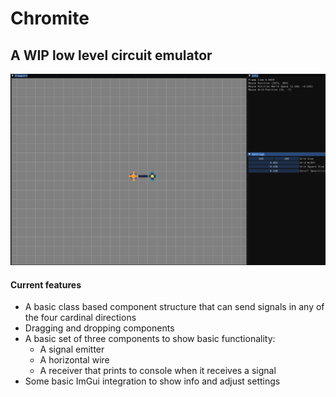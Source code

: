 # Chromite
## A WIP low level circuit emulator

![alt text](https://github.com/Ben-Bingham/Chromite/raw/main/Gallery/WIP.png "WIP image")

#### Current features
* A basic class based component structure that can send signals in any of the four cardinal directions
* Dragging and dropping components
* A basic set of three components to show basic functionality:
    * A signal emitter
    * A horizontal wire
    * A receiver that prints to console when it receives a signal
* Some basic ImGui integration to show info and adjust settings